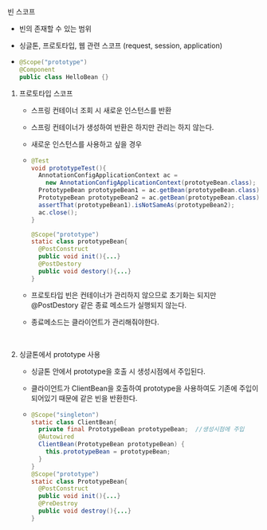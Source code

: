 빈 스코프

- 빈의 존재할 수 있는 범위

- 싱글톤, 프로토타입, 웹 관련 스코프 (request, session, application)

- ```java
  @Scope("prototype")
  @Component
  public class HelloBean {}
  ```



1. 프로토타입 스코프

   - 스프링 컨테이너 조회 시 새로운 인스턴스를 반환

   - 스프링 컨테이너가 생성하여 반환은 하지만 관리는 하지 않는다.

   - 새로운 인스턴스를 사용하고 싶을 경우

   - ```java
     @Test
     void prototypeTest(){
       AnnotationConfigApplicationContext ac = 
         new AnnotationConfigApplicationContext(prototyeBean.class);
       PrototypeBean prototypeBean1 = ac.getBean(prototypeBean.class);
       PrototypeBean prototypeBean2 = ac.getBean(prototypeBean.class);
       assertThat(prototypeBean1).isNotSameAs(prototypeBean2);
       ac.close();
     }

     @Scope("prototype")
     static class prototypeBean{
       @PostConstruct
       public void init(){...}
       @PostDestory
       public void destory(){...}
     }
     ```

   - 프로토타입 빈은 컨테이너가 관리하지 않으므로 초기화는 되지만 @PostDestory 같은 종료 메소드가 실행되지 않는다.

   - 종료메소드는 클라이언트가 관리해줘야한다.

     ​

2. 싱글톤에서 prototype 사용

   - 싱글톤 안에서 prototype을 호출 시 생성시점에서 주입된다.

   - 클라이언트가 ClientBean을 호출하여 prototype을 사용하여도 기존에 주입이 되어있기 때문에 같은 빈을 반환한다.

   - ```java
     @Scope("singleton")
     static class ClientBean{
       private final PrototypeBean prototypeBean;  //생성시점에 주입
       @Autowired
       ClientBean(PrototypeBean prototypeBean) {
         this.prototypeBean = prototypeBean;
       }
     }
     @Scope("prototype")
     static class PrototypeBean{
       @PostConstruct
       public void init(){...}
       @PreDestroy
       public void destroy(){...}
     }
     ```

     ​


